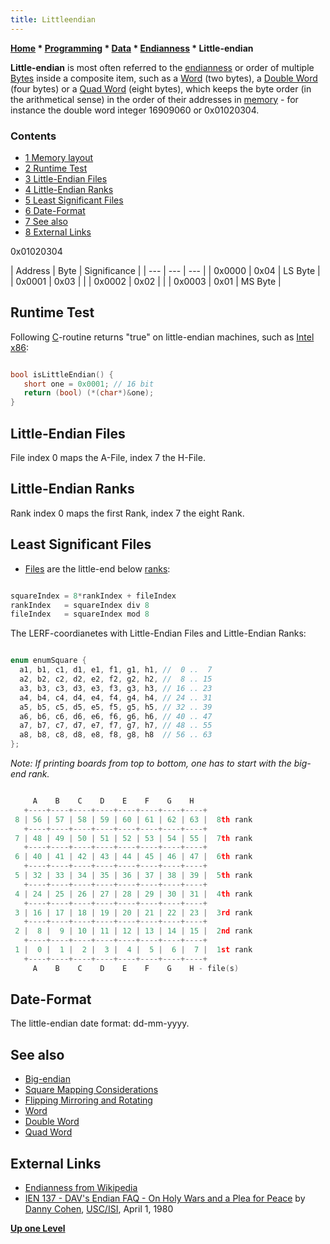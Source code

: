 ```yaml
---
title: Littleendian
---
```

**[Home](Home "Home") \* [Programming](Programming "Programming") \* [Data](Data "Data") \* [Endianness](Endianness "Endianness") \* Little-endian**


**Little-endian** is most often referred to the [endianness](Endianness "Endianness") or order of multiple [Bytes](Byte "Byte") inside a composite item, such as a [Word](Word "Word") (two bytes), a [Double Word](Double_Word "Double Word") (four bytes) or a [Quad Word](Quad_Word "Quad Word") (eight bytes), which keeps the byte order (in the arithmetical sense) in the order of their addresses in [memory](Memory "Memory") - for instance the double word integer 16909060 or 0x01020304. 



### Contents


* [1 Memory layout](#memory-layout)
* [2 Runtime Test](#runtime-test)
* [3 Little-Endian Files](#little-endian-files)
* [4 Little-Endian Ranks](#little-endian-ranks)
* [5 Least Significant Files](#least-significant-files)
* [6 Date-Format](#date-format)
* [7 See also](#see-also)
* [8 External Links](#external-links)






0x01020304





|  Address
 |  Byte
 |  Significance
 |
| --- | --- | --- |
|  0x0000
 |  0x04
 |  LS Byte
 |
|  0x0001
 |  0x03
 |  |
|  0x0002
 |  0x02
 |  |
|  0x0003
 |  0x01
 |  MS Byte
 |


## Runtime Test


Following [C](C "C")-routine returns "true" on little-endian machines, such as [Intel](Intel "Intel") [x86](X86 "X86"):




```C++

bool isLittleEndian() {
   short one = 0x0001; // 16 bit
   return (bool) (*(char*)&one);
}

```

## Little-Endian Files


File index 0 maps the A-File, index 7 the H-File.



## Little-Endian Ranks


Rank index 0 maps the first Rank, index 7 the eight Rank.



## Least Significant Files


* [Files](Files "Files") are the little-end below [ranks](Ranks "Ranks"):



```C++

squareIndex = 8*rankIndex + fileIndex
rankIndex   = squareIndex div 8
fileIndex   = squareIndex mod 8

```

The LERF-coordianetes with Little-Endian Files and Little-Endian Ranks:




```C++

enum enumSquare {
  a1, b1, c1, d1, e1, f1, g1, h1, //  0 ..  7
  a2, b2, c2, d2, e2, f2, g2, h2, //  8 .. 15
  a3, b3, c3, d3, e3, f3, g3, h3, // 16 .. 23
  a4, b4, c4, d4, e4, f4, g4, h4, // 24 .. 31
  a5, b5, c5, d5, e5, f5, g5, h5, // 32 .. 39
  a6, b6, c6, d6, e6, f6, g6, h6, // 40 .. 47
  a7, b7, c7, d7, e7, f7, g7, h7, // 48 .. 55
  a8, b8, c8, d8, e8, f8, g8, h8  // 56 .. 63
};

```

*Note: If printing boards from top to bottom, one has to start with the big-end rank.*




```C++

     A    B    C    D    E    F    G    H
   +----+----+----+----+----+----+----+----+
 8 | 56 | 57 | 58 | 59 | 60 | 61 | 62 | 63 |  8th rank
   +----+----+----+----+----+----+----+----+
 7 | 48 | 49 | 50 | 51 | 52 | 53 | 54 | 55 |  7th rank
   +----+----+----+----+----+----+----+----+
 6 | 40 | 41 | 42 | 43 | 44 | 45 | 46 | 47 |  6th rank
   +----+----+----+----+----+----+----+----+
 5 | 32 | 33 | 34 | 35 | 36 | 37 | 38 | 39 |  5th rank
   +----+----+----+----+----+----+----+----+
 4 | 24 | 25 | 26 | 27 | 28 | 29 | 30 | 31 |  4th rank
   +----+----+----+----+----+----+----+----+
 3 | 16 | 17 | 18 | 19 | 20 | 21 | 22 | 23 |  3rd rank
   +----+----+----+----+----+----+----+----+
 2 |  8 |  9 | 10 | 11 | 12 | 13 | 14 | 15 |  2nd rank
   +----+----+----+----+----+----+----+----+
 1 |  0 |  1 |  2 |  3 |  4 |  5 |  6 |  7 |  1st rank
   +----+----+----+----+----+----+----+----+
     A    B    C    D    E    F    G    H - file(s)

```

## Date-Format


The little-endian date format: dd-mm-yyyy.



## See also


* [Big-endian](Big-endian "Big-endian")
* [Square Mapping Considerations](Square_Mapping_Considerations "Square Mapping Considerations")
* [Flipping Mirroring and Rotating](Flipping_Mirroring_and_Rotating "Flipping Mirroring and Rotating")
* [Word](Word "Word")
* [Double Word](Double_Word "Double Word")
* [Quad Word](Quad_Word "Quad Word")


## External Links


* [Endianness from Wikipedia](https://en.wikipedia.org/wiki/Endianness)
* [IEN 137 - DAV's Endian FAQ - On Holy Wars and a Plea for Peace](https://www.ietf.org/rfc/ien/ien137.txt) by [Danny Cohen](https://en.wikipedia.org/wiki/Danny_Cohen_(engineer)), [USC/ISI](https://en.wikipedia.org/wiki/Information_Sciences_Institute), April 1, 1980


**[Up one Level](Endianness "Endianness")**







 
